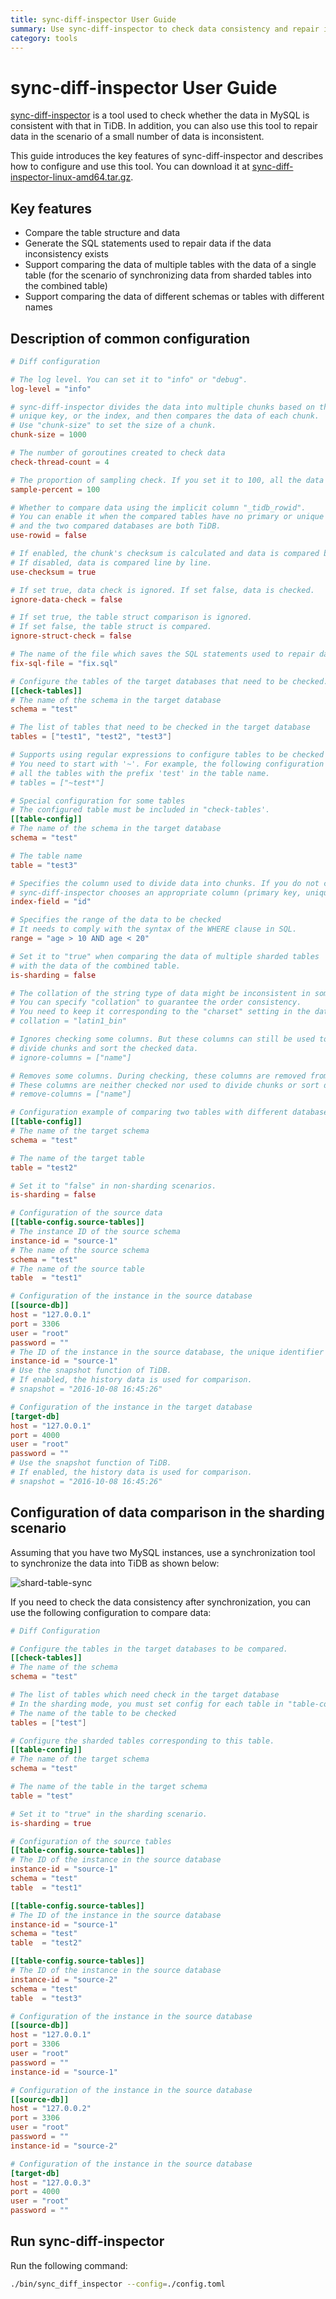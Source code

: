 ```yaml
---
title: sync-diff-inspector User Guide
summary: Use sync-diff-inspector to check data consistency and repair inconsistent data.
category: tools
---
```


# sync-diff-inspector User Guide

[sync-diff-inspector](https://github.com/pingcap/tidb-tools/tree/master/sync_diff_inspector) is a tool used to check whether the data in MySQL is consistent with that in TiDB. In addition, you can also use this tool to repair data in the scenario of a small number of data is inconsistent.

This guide introduces the key features of sync-diff-inspector and describes how to configure and use this tool. You can download it at [sync-diff-inspector-linux-amd64.tar.gz](https://download.pingcap.org/sync-diff-inspector-linux-amd64.tar.gz).

## Key features

- Compare the table structure and data
- Generate the SQL statements used to repair data if the data inconsistency exists
- Support comparing the data of multiple tables with the data of a single table (for the scenario of synchronizing data from sharded tables into the combined table)
- Support comparing the data of different schemas or tables with different names

## Description of common configuration

```toml
# Diff configuration

# The log level. You can set it to "info" or "debug".
log-level = "info"

# sync-diff-inspector divides the data into multiple chunks based on the primary key,
# unique key, or the index, and then compares the data of each chunk.
# Use "chunk-size" to set the size of a chunk.
chunk-size = 1000

# The number of goroutines created to check data
check-thread-count = 4

# The proportion of sampling check. If you set it to 100, all the data is checked.
sample-percent = 100

# Whether to compare data using the implicit column "_tidb_rowid".
# You can enable it when the compared tables have no primary or unique key,
# and the two compared databases are both TiDB.
use-rowid = false

# If enabled, the chunk's checksum is calculated and data is compared by checksum.
# If disabled, data is compared line by line.
use-checksum = true

# If set true, data check is ignored. If set false, data is checked.
ignore-data-check = false

# If set true, the table struct comparison is ignored.
# If set false, the table struct is compared.
ignore-struct-check = false

# The name of the file which saves the SQL statements used to repair data
fix-sql-file = "fix.sql"

# Configure the tables of the target databases that need to be checked.
[[check-tables]]
# The name of the schema in the target database
schema = "test"

# The list of tables that need to be checked in the target database
tables = ["test1", "test2", "test3"]

# Supports using regular expressions to configure tables to be checked
# You need to start with '~'. For example, the following configuration checks
# all the tables with the prefix 'test' in the table name.
# tables = ["~test*"]

# Special configuration for some tables
# The configured table must be included in "check-tables'.
[[table-config]]
# The name of the schema in the target database
schema = "test"

# The table name
table = "test3"

# Specifies the column used to divide data into chunks. If you do not configure it,
# sync-diff-inspector chooses an appropriate column (primary key, unique key, or a field with index).
index-field = "id"

# Specifies the range of the data to be checked
# It needs to comply with the syntax of the WHERE clause in SQL.
range = "age > 10 AND age < 20"

# Set it to "true" when comparing the data of multiple sharded tables
# with the data of the combined table.
is-sharding = false

# The collation of the string type of data might be inconsistent in some conditions.
# You can specify "collation" to guarantee the order consistency.
# You need to keep it corresponding to the "charset" setting in the database.
# collation = "latin1_bin"

# Ignores checking some columns. But these columns can still be used to
# divide chunks and sort the checked data.
# ignore-columns = ["name"]

# Removes some columns. During checking, these columns are removed from the table struct.
# These columns are neither checked nor used to divide chunks or sort data.
# remove-columns = ["name"]

# Configuration example of comparing two tables with different database name and table name.
[[table-config]]
# The name of the target schema
schema = "test"

# The name of the target table
table = "test2"

# Set it to "false" in non-sharding scenarios.
is-sharding = false

# Configuration of the source data
[[table-config.source-tables]]
# The instance ID of the source schema
instance-id = "source-1"
# The name of the source schema
schema = "test"
# The name of the source table
table  = "test1"

# Configuration of the instance in the source database
[[source-db]]
host = "127.0.0.1"
port = 3306
user = "root"
password = ""
# The ID of the instance in the source database, the unique identifier of a database instance
instance-id = "source-1"
# Use the snapshot function of TiDB.
# If enabled, the history data is used for comparison.
# snapshot = "2016-10-08 16:45:26"

# Configuration of the instance in the target database
[target-db]
host = "127.0.0.1"
port = 4000
user = "root"
password = ""
# Use the snapshot function of TiDB.
# If enabled, the history data is used for comparison.
# snapshot = "2016-10-08 16:45:26"
```

## Configuration of data comparison in the sharding scenario

Assuming that you have two MySQL instances, use a synchronization tool to synchronize the data into TiDB as shown below:

![shard-table-sync](../media/shard-table-sync.png)

If you need to check the data consistency after synchronization, you can use the following configuration to compare data:

```toml
# Diff Configuration

# Configure the tables in the target databases to be compared.
[[check-tables]]
# The name of the schema
schema = "test"

# The list of tables which need check in the target database
# In the sharding mode, you must set config for each table in "table-config", otherwise the table is not checked.
# The name of the table to be checked
tables = ["test"]

# Configure the sharded tables corresponding to this table.
[[table-config]]
# The name of the target schema
schema = "test"

# The name of the table in the target schema
table = "test"

# Set it to "true" in the sharding scenario.
is-sharding = true

# Configuration of the source tables
[[table-config.source-tables]]
# The ID of the instance in the source database
instance-id = "source-1"
schema = "test"
table  = "test1"

[[table-config.source-tables]]
# The ID of the instance in the source database
instance-id = "source-1"
schema = "test"
table  = "test2"

[[table-config.source-tables]]
# The ID of the instance in the source database
instance-id = "source-2"
schema = "test"
table  = "test3"

# Configuration of the instance in the source database
[[source-db]]
host = "127.0.0.1"
port = 3306
user = "root"
password = ""
instance-id = "source-1"

# Configuration of the instance in the source database
[[source-db]]
host = "127.0.0.2"
port = 3306
user = "root"
password = ""
instance-id = "source-2"

# Configuration of the instance in the source database
[target-db]
host = "127.0.0.3"
port = 4000
user = "root"
password = ""
```

## Run sync-diff-inspector

Run the following command:

``` bash
./bin/sync_diff_inspector --config=./config.toml
```